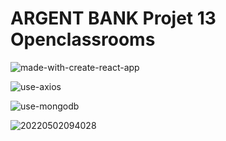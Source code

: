 # ARGENT BANK Projet 13 Openclassrooms

![made-with-create-react-app](https://user-images.githubusercontent.com/75996200/166201532-1a68d09e-7f75-4106-ba2c-ac047ccc4cc4.svg)

![use-axios](https://user-images.githubusercontent.com/75996200/166201677-9f6d8af6-5134-4926-9132-057a3d379d10.svg)

![use-mongodb](https://user-images.githubusercontent.com/75996200/166201811-8e97d0f4-db0e-451c-a7b0-99e97c048645.svg)



![20220502094028](https://user-images.githubusercontent.com/75996200/166201146-35e7c8a8-3f52-4c54-bc4f-53c91f0a74ba.png)




